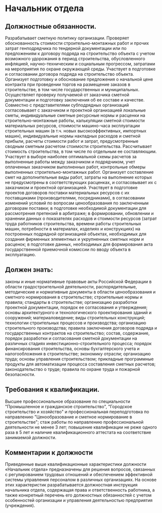 # Начальник отдела

## Должностные обязанности.
Разрабатывает сметную политику организации.
Проверяет обоснованность стоимости строительно-монтажных работ и прочих затрат
генподрядчика по тендерной документации или по предложениям к договору подряда
на строительство объекта с учетом возможного удорожания в период
строительства, обусловленного инфляцией, научно-техническим и социальным
прогрессом, затратами на мероприятия по охране окружающей среды. Участвует в
подготовке и согласовании договора подряда на строительство объекта.
Организует подготовку и обоснование предложения о начальной цене контракта при
проведении торгов на размещение заказов в строительстве, в том числе
государственных и муниципальных. Осуществляет проверку получаемой от заказчика
сметной документации и подготовку заключения об ее составе и качестве.
Совместно с представителями субподрядных организаций согласовывает с
заказчиком и проектной организацией локальные сметы, индивидуальные сметные
ресурсные нормы и расценки на строительно-монтажные работы, калькуляции
сметной стоимости материальных ресурсов, стоимости машино-часа эксплуатации
строительных машин (в т.ч. новых высокоэффективных, импортных машин),
индивидуальные нормы накладных расходов и сметной прибыли, расчеты стоимости
работ и затрат, предусмотренные сводным сметным расчетом стоимости
строительства. Рассчитывает стоимость строительства, в том числе по отдельным
ее составляющим. Участвует в выборе наиболее оптимальной схемы расчетов за
выполненные работы между заказчиком и подрядчиком, учет оплаченных заказчиком
выполненных работ, контрольные обмеры выполненных строительно-монтажных работ.
Организует составление смет на дополнительные виды работ, затраты на
выполнение которых не предусмотрены в соответствующих расценках, и
согласовывает их с заказчиком и проектной организацией. Участвует в подготовке
проектов договоров поставки материальных ресурсов с их поставщиками
(производителями, посредниками), в согласовании изменений условий по вопросам
ценообразования по заключенным договорам поставки; в подготовке необходимой
документации для рассмотрения претензий в арбитраже; в формировании,
обновлении и хранении данных о показателях расходов и стоимости ресурсов
(затрат труда работников строительства, времени работы строительных машин,
потребности в материалах, изделиях и конструкциях) на построенных подрядной
организацией объектах, необходимых для создания фирменных элементных и
укрупненных сметных норм и расценок; в подготовке данных, необходимых для
формирования акта государственной приемочной комиссии по вводу объекта в
эксплуатацию.

## Должен знать:
законы и иные нормативные правовые акты Российской Федерации
в области градостроительной деятельности, распорядительные, методические и
нормативные документы в области ценообразования и сметного нормирования в
строительстве; строительные нормы и правила; стандарты в строительстве;
организацию разработки проектной документации, порядок ее согласования и
утверждения; основы архитектурного и технологического проектирования зданий и
сооружений; материаловедение; виды строительных конструкций; технологии
строительных процессов и производства; организацию строительного производства;
правила заключения договоров подряда и государственных контрактов на
строительство; состав, содержание, порядок разработки и согласования сметной
документации на различных стадиях инвестиционно-строительного процесса;
порядок финансирования строительства, основы бухгалтерского учета и
налогообложения в строительстве; экономику отрасли; организацию труда; основы
управления строительством; прикладные программные продукты для автоматизации
процесса составления сметных расчетов; законодательство о труде; правила по
охране труда и пожарной безопасности.

## Требования к квалификации.
Высшее профессиональное образование по
специальности "Промышленное и гражданское строительство", "Городское
строительство и хозяйство" и профессиональная переподготовка по направлению
"Ценообразование и сметное нормирование в строительстве"; стаж работы по
направлению профессиональной деятельности не менее 3 лет; повышение
квалификации не реже одного раза в 5 лет и наличие квалификационного аттестата
на соответствие занимаемой должности.

## Комментарии к должности

Приведенные выше квалификационные характеристики должности «Начальник отдела»
предназначены для решения вопросов, связанных с регулированием трудовых
отношений и обеспечением эффективной системы управления персоналом в различных
организациях. На основе этих характеристик разрабатывается должностная
инструкция начальника отдела, содержащая права и ответственность работника, а
также конкретный перечень его должностных обязанностей с учетом особенностей
организации и управления деятельностью предприятия (учреждения).

